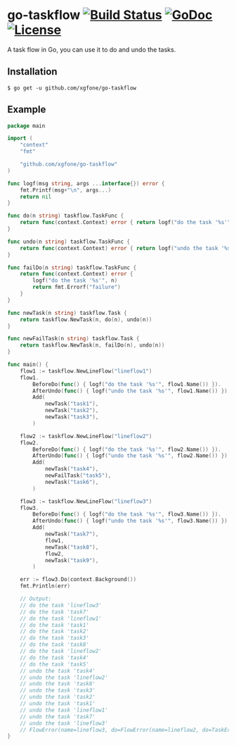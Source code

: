# go-taskflow [![Build Status](https://travis-ci.org/xgfone/go-taskflow.svg?branch=master)](https://travis-ci.org/xgfone/go-taskflow) [![GoDoc](https://godoc.org/github.com/xgfone/go-taskflow?status.svg)](https://pkg.go.dev/github.com/xgfone/go-taskflow) [![License](https://img.shields.io/badge/License-Apache%202.0-blue.svg?style=flat-square)](https://raw.githubusercontent.com/xgfone/go-taskflow/master/LICENSE)

A task flow in Go, you can use it to do and undo the tasks.

## Installation
```shell
$ go get -u github.com/xgfone/go-taskflow
```

## Example
```go
package main

import (
	"context"
	"fmt"

	"github.com/xgfone/go-taskflow"
)

func logf(msg string, args ...interface{}) error {
	fmt.Printf(msg+"\n", args...)
	return nil
}

func do(n string) taskflow.TaskFunc {
	return func(context.Context) error { return logf("do the task '%s'", n) }
}

func undo(n string) taskflow.TaskFunc {
	return func(context.Context) error { return logf("undo the task '%s'", n) }
}

func failDo(n string) taskflow.TaskFunc {
	return func(context.Context) error {
		logf("do the task '%s'", n)
		return fmt.Errorf("failure")
	}
}

func newTask(n string) taskflow.Task {
	return taskflow.NewTask(n, do(n), undo(n))
}

func newFailTask(n string) taskflow.Task {
	return taskflow.NewTask(n, failDo(n), undo(n))
}

func main() {
	flow1 := taskflow.NewLineFlow("lineflow1")
	flow1.
		BeforeDo(func() { logf("do the task '%s'", flow1.Name()) }).
		AfterUndo(func() { logf("undo the task '%s'", flow1.Name()) }).
		Add(
			newTask("task1"),
			newTask("task2"),
			newTask("task3"),
		)

	flow2 := taskflow.NewLineFlow("lineflow2")
	flow2.
		BeforeDo(func() { logf("do the task '%s'", flow2.Name()) }).
		AfterUndo(func() { logf("undo the task '%s'", flow2.Name()) }).
		Add(
			newTask("task4"),
			newFailTask("task5"),
			newTask("task6"),
		)

	flow3 := taskflow.NewLineFlow("lineflow3")
	flow3.
		BeforeDo(func() { logf("do the task '%s'", flow3.Name()) }).
		AfterUndo(func() { logf("undo the task '%s'", flow3.Name()) }).
		Add(
			newTask("task7"),
			flow1,
			newTask("task8"),
			flow2,
			newTask("task9"),
		)

	err := flow3.Do(context.Background())
	fmt.Println(err)

	// Output:
	// do the task 'lineflow3'
	// do the task 'task7'
	// do the task 'lineflow1'
	// do the task 'task1'
	// do the task 'task2'
	// do the task 'task3'
	// do the task 'task8'
	// do the task 'lineflow2'
	// do the task 'task4'
	// do the task 'task5'
	// undo the task 'task4'
	// undo the task 'lineflow2'
	// undo the task 'task8'
	// undo the task 'task3'
	// undo the task 'task2'
	// undo the task 'task1'
	// undo the task 'lineflow1'
	// undo the task 'task7'
	// undo the task 'lineflow3'
	// FlowError(name=lineflow3, do=FlowError(name=lineflow2, do=TaskError(name=task5, err=failure)))
}
```
